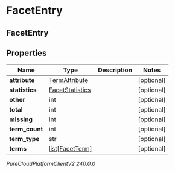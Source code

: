 # FacetEntry

## FacetEntry

## Properties

|Name | Type | Description | Notes|
|------------ | ------------- | ------------- | -------------|
| **attribute** | [TermAttribute](TermAttribute) |  | [optional] |
| **statistics** | [FacetStatistics](FacetStatistics) |  | [optional] |
| **other** | int |  | [optional] |
| **total** | int |  | [optional] |
| **missing** | int |  | [optional] |
| **term_count** | int |  | [optional] |
| **term_type** | str |  | [optional] |
| **terms** | [list[FacetTerm]](FacetTerm) |  | [optional] |



_PureCloudPlatformClientV2 240.0.0_

